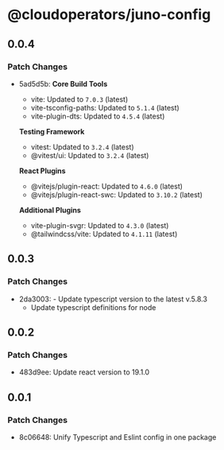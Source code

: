 # @cloudoperators/juno-config

## 0.0.4

### Patch Changes

- 5ad5d5b: **Core Build Tools**

  - vite: Updated to `7.0.3` (latest)
  - vite-tsconfig-paths: Updated to `5.1.4` (latest)
  - vite-plugin-dts: Updated to `4.5.4` (latest)

  **Testing Framework**

  - vitest: Updated to `3.2.4` (latest)
  - @vitest/ui: Updated to `3.2.4` (latest)

  **React Plugins**

  - @vitejs/plugin-react: Updated to `4.6.0` (latest)
  - @vitejs/plugin-react-swc: Updated to `3.10.2` (latest)

  **Additional Plugins**

  - vite-plugin-svgr: Updated to `4.3.0` (latest)
  - @tailwindcss/vite: Updated to `4.1.11` (latest)

## 0.0.3

### Patch Changes

- 2da3003: - Update typescript version to the latest v.5.8.3
  - Update typescript definitions for node

## 0.0.2

### Patch Changes

- 483d9ee: Update react version to 19.1.0

## 0.0.1

### Patch Changes

- 8c06648: Unify Typescript and Eslint config in one package
